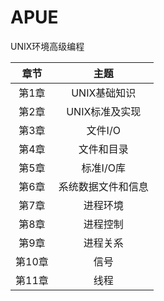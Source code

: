 # APUE

UNIX环境高级编程

|   章节    |   主题    |
|:--------:|:---------:|
|   第1章   |   UNIX基础知识  |
|   第2章   |   UNIX标准及实现 |
|   第3章   |   文件I/O |
|   第4章   |   文件和目录  |
|   第5章   |   标准I/O库   |
|   第6章   |   系统数据文件和信息  |
|   第7章   |   进程环境    |
|   第8章   |   进程控制    |
|   第9章   |   进程关系    |
|   第10章  |   信号    |
|   第11章  |   线程    |